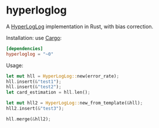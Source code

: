 hyperloglog
===========

A [HyperLogLog](https://static.googleusercontent.com/media/research.google.com/en/us/pubs/archive/40671.pdf) implementation in Rust, with bias correction.

Installation: use [Cargo](http://crates.io):

```toml
[dependencies]
hyperloglog = "~0"
```

Usage:

```rust
let mut hll = HyperLogLog::new(error_rate);
hll.insert(&"test1");
hll.insert(&"test2");
let card_estimation = hll.len();

let mut hll2 = HyperLogLog::new_from_template(&hll);
hll2.insert(&"test3");

hll.merge(&hll2);
```
